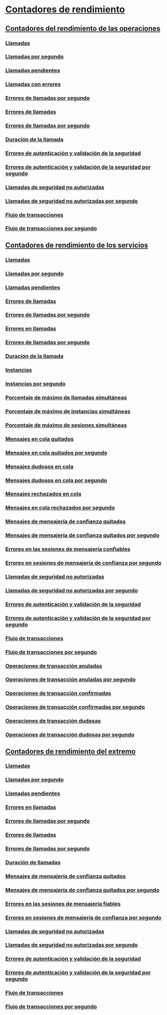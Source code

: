 # [Contadores de rendimiento](index.md)
## [Contadores del rendimiento de las operaciones](operation-performance-counters.md)
### [Llamadas](calls.md)
### [Llamadas por segundo](calls-per-second.md)
### [Llamadas pendientes](calls-outstanding.md)
### [Llamadas con errores](calls-failed.md)
### [Errores de llamadas por segundo](calls-failed-per-second.md)
### [Errores de llamadas](calls-faulted.md)
### [Errores de llamadas por segundo](calls-faulted-per-second.md)
### [Duración de la llamada](call-duration.md)
### [Errores de autenticación y validación de la seguridad](security-validation-and-authentication-failures.md)
### [Errores de autenticación y validación de la seguridad por segundo](security-validation-and-authentication-failures-per-second.md)
### [Llamadas de seguridad no autorizadas](security-calls-not-authorized.md)
### [Llamadas de seguridad no autorizadas por segundo](security-calls-not-authorized-per-second.md)
### [Flujo de transacciones](transactions-flowed.md)
### [Flujo de transacciones por segundo](transactions-flowed-per-second.md)
## [Contadores de rendimiento de los servicios](service-performance-counters.md)
### [Llamadas](service-calls.md)
### [Llamadas por segundo](service-calls-per-second.md)
### [Llamadas pendientes](service-calls-outstanding.md)
### [Errores de llamadas](service-calls-failed.md)
### [Errores de llamadas por segundo](service-calls-failed-per-second.md)
### [Errores en llamadas](service-calls-faulted.md)
### [Errores de llamadas por segundo](service-calls-faulted-per-second.md)
### [Duración de la llamada](service-call-duration.md)
### [Instancias](instances.md)
### [Instancias por segundo](instances-per-second.md)
### [Porcentaje de máximo de llamadas simultáneas](percent-of-max-concurrent-calls.md)
### [Porcentaje de máximo de instancias simultáneas](percent-of-max-concurrent-instances.md)
### [Porcentaje de máximo de sesiones simultáneas](percent-of-max-concurrent-sessions.md)
### [Mensajes en cola quitados](queue-dropped-messages.md)
### [Mensajes en cola quitados por segundo](queue-dropped-messages-per-second.md)
### [Mensajes dudosos en cola](queued-poison-messages.md)
### [Mensajes dudosos en cola por segundo](queued-poison-messages-per-second.md)
### [Mensajes rechazados en cola](queued-rejected-messages.md)
### [Mensajes en cola rechazados por segundo](queued-rejected-messages-per-second.md)
### [Mensajes de mensajería de confianza quitados](reliable-messaging-messages-dropped.md)
### [Mensajes de mensajería de confianza quitados por segundo](reliable-messaging-messages-dropped-per-second.md)
### [Errores en las sesiones de mensajería confiables](reliable-messaging-sessions-faulted.md)
### [Errores en sesiones de mensajería de confianza por segundo](reliable-messaging-sessions-faulted-per-second.md)
### [Llamadas de seguridad no autorizadas](service-security-calls-not-authorized.md)
### [Llamadas de seguridad no autorizadas por segundo](service-security-calls-not-authorized-per-second.md)
### [Errores de autenticación y validación de la seguridad](service-security-validation-and-authentication-failures.md)
### [Errores de autenticación y validación de la seguridad por segundo](service-security-validation-and-authentication-failures-per-second.md)
### [Flujo de transacciones](service-transactions-flowed.md)
### [Flujo de transacciones por segundo](service-transactions-flowed-per-second.md)
### [Operaciones de transacción anuladas](transacted-operations-aborted.md)
### [Operaciones de transacción anuladas por segundo](transacted-operations-aborted-per-second.md)
### [Operaciones de transacción confirmadas](transacted-operations-committed.md)
### [Operaciones de transacción confirmadas por segundo](transacted-operations-committed-per-second.md)
### [Operaciones de transacción dudosas](transacted-operations-in-doubt.md)
### [Operaciones de transacción dudosas por segundo](transacted-operations-in-doubt-per-second.md)
## [Contadores de rendimiento del extremo](endpoint-performance-counters.md)
### [Llamadas](endpoint-calls.md)
### [Llamadas por segundo](endpoint-calls-per-second.md)
### [Llamadas pendientes](endpoint-calls-outstanding.md)
### [Errores en llamadas](endpoint-calls-failed.md)
### [Errores de llamadas por segundo](endpoint-calls-failed-per-second.md)
### [Errores de llamadas](endpoint-calls-faulted.md)
### [Errores de llamadas por segundo](endpoint-calls-faulted-per-second.md)
### [Duración de llamadas](endpoint-call-duration.md)
### [Mensajes de mensajería de confianza quitados](endpoint-reliable-messaging-messages-dropped.md)
### [Mensajes de mensajería de confianza quitados por segundo](endpoint-reliable-messaging-messages-dropped-per-second.md)
### [Errores en las sesiones de mensajería fiables](endpoint-reliable-messaging-sessions-faulted.md)
### [Errores en sesiones de mensajería de confianza por segundo](endpoint-reliable-messaging-sessions-faulted-per-second.md)
### [Llamadas de seguridad no autorizadas](endpoint-security-calls-not-authorized.md)
### [Llamadas de seguridad no autorizadas por segundo](endpoint-security-calls-not-authorized-per-second.md)
### [Errores de autenticación y validación de la seguridad](endpoint-security-validation-and-authentication-failures.md)
### [Errores de autenticación y validación de la seguridad por segundo](endpoint-security-validation-and-authentication-failures-per-second.md)
### [Flujo de transacciones](endpoint-transactions-flowed.md)
### [Flujo de transacciones por segundo](endpoint-transactions-flowed-per-second.md)
